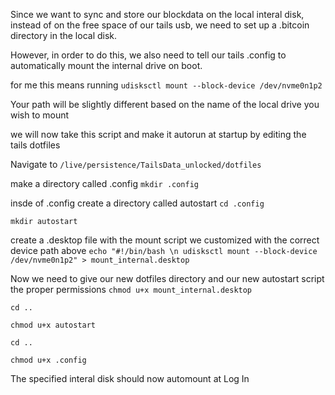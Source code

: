 Since we want to sync and store our blockdata on the local interal disk, instead of on the free space of our tails usb, we need to set up a .bitcoin 
directory in the local disk.

However, in order to do this, we also need to tell our tails .config to automatically mount the internal drive on boot. 


for me this means running
`udisksctl mount --block-device /dev/nvme0n1p2`

Your path will be slightly different based on the name of the local drive you wish to mount 


we will now take this script and make it autorun at startup by editing the tails dotfiles

Navigate to 
`/live/persistence/TailsData_unlocked/dotfiles`

make a directory called .config
`mkdir .config`

insde of .config create a directory called autostart
`cd .config`

`mkdir autostart`

create a .desktop file with the mount script we customized with the correct device path above 
`echo "#!/bin/bash \n udisksctl mount --block-device /dev/nvme0n1p2" > mount_internal.desktop`

Now we need to give our new dotfiles directory and our new autostart script the proper permissions
 `chmod u+x mount_internal.desktop`
 
 `cd ..`
 
 `chmod u+x autostart`
 
 `cd ..`
 
 `chmod u+x .config`

The specified interal disk should now automount at Log In


